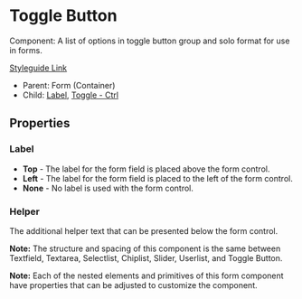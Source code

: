 # Toggle Button

Component: A list of options in toggle button group and solo format for use in forms.

[Styleguide Link](https://zpl.io/29dzJAe)

* Parent: Form (Container)
* Child: [Label](../../overview/label.md), [Toggle - Ctrl](../../overview/toggle/)

## Properties

### Label

* **Top** - The label for the form field is placed above the form control.
* **Left** - The label for the form field is placed to the left of the form control.
* **None** - No label is used with the form control.

### Helper

The additional helper text that can be presented below the form control.

**Note:** The structure and spacing of this component is the same between Textfield, Textarea, Selectlist, Chiplist, Slider, Userlist, and Toggle Button.

**Note:** Each of the nested elements and primitives of this form component have properties that can be adjusted to customize the component.
